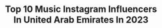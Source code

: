 ---
title: Top 10 Music Instagram Influencers In United Arab Emirates In 2023
description: >-
  Find top music Instagram influencers in United Arab Emirates in 2023. Most popular hashtags: #dubai #mydubai #photooftheday.
platform: Instagram
hits: 111
text_top: See the best Instagram accounts on inBeat.
text_bottom: inBeat aggregates 111 Instagram influencers like this in United Arab Emirates for you to contact.
profiles:
  - username: "therealdjkaran"
    fullname: >-
      Karan Bhatia
    bio: >-
      🎧 DJ 🎹 Music Producer 🏆 Best Asian DJ - Middle East (Masala 17) JUMP (OUT NOW) 👇🏻
    location: "United Arab Emirates"
    followers: 85833
    engagement: 155
    commentsToLikes: 0.013828
    id: ck5zktrhkk5bm0i14ckwux8r9
    verified: true
    hashtags: "#dubai, #india, #mydubai, #therealdjkaran"
  - username: "a7mdf_"
    fullname: >-
      Ahmed
    bio: >-
      📧 | Ahmed-fareed@hotmail.com 👨🏽‍✈️ | Pilot 📍 | Dubai,UAE 👻 | A7mdf Shoe Addict • Music Lover • Man United Fan
    location: "United Arab Emirates"
    followers: 55870
    engagement: 441
    commentsToLikes: 0.060922
    id: ckf5s6tchevxp0j23tw6oypg8
    verified: false
    hashtags: ""
  - username: "veraciocca"
    fullname: >-
      Vera Ciocca
    bio: >-
      i make music ‘rompecabezas’ out now 👇🏼🧩
    location: "United Arab Emirates"
    followers: 33166
    engagement: 317
    commentsToLikes: 0.105763
    id: ck6tzzm0tcs6z0j712uuc2mwd
    verified: false
    hashtags: "#rompecabezas, #veraciocca"
  - username: "vivianhawat"
    fullname: >-
      Vivian Hawat
    bio: >-
      Dubai📍 Virgo ♍️ Comms - L'Oréal Middle East @lorealmiddleeast Delmar and Bella’s mom 👶 🐶 Music lover 🎶 Nutella addict 🍫
    location: "United Arab Emirates"
    followers: 21081
    engagement: 1109
    commentsToLikes: 0.014412
    id: ck15uc8pxmg250i19zh51a8yw
    verified: false
    hashtags: "#stayhome, #dubai, #happydays, #summervibes"
  - username: "dalidakhalilofficial"
    fullname: >-
      𝑫𝒂𝒍𝒊𝒅𝒂  𝑲𝒉𝒂𝒍𝒊𝒍
    bio: >-
      Actress🎬 🔹️Artist at Heart ♥️ 🔺️Bad Comments = 🚫Block 👻| DalidaKhalil Twitter| DalidaKhalil New Song & Music Video#شيك_اوي 🔽
    location: "United Arab Emirates"
    followers: 2120209
    engagement: 305
    commentsToLikes: 0.046475
    id: ck5bxjl9pnull0i11qxwafbvs
    verified: true
    hashtags: "#youtube, #artist, #dubaifashion, #chicawi"
  - username: "myglamgypsy"
    fullname: >-
      Rosh
    bio: >-
      Beauty | Fashion | Travel | Food | Music 📍: Dubai ↔️ Chicago 🔔 DM for Collabs 💌: myglamgypsy@gmail.com
    location: "United Arab Emirates"
    followers: 26996
    engagement: 83
    commentsToLikes: 0.071650
    id: ck0w5yzr8641j0i193jsgznso
    verified: false
    hashtags: "#dubaigram, #reelsinstagram, #fashioninfluencers, #chicagomodels"
  - username: "djshadowdubai"
    fullname: >-
      DJ Shadow Dubai
    bio: >-
      📌Master of Global Music Collaborations 📌Producer👇 #SlowlySlowly @pitbull❌@gururandhawa #MoveYourBody @duttypaul❌@badboyshah #AajaNiAaja @iambohemia
    location: "United Arab Emirates"
    followers: 451085
    engagement: 135
    commentsToLikes: 0.033381
    id: ck5hcadpxh0cd0i11kc3r4k2b
    verified: true
    hashtags: "#diljitdosanjh, #flashbackfriday, #yoyohoneysingh"
  - username: "djkidy_"
    fullname: >-
      KIDY
    bio: >-
      Dubai 🇦🇪 DJ, SOUND PRODUCER, TURNTABLIST RESIDENT DJ: @secretroomdubai @praiadubai @leovdubai @selektme TOP 1 DJ’S RUSSIA new music👇🏾
    location: "United Arab Emirates"
    followers: 27976
    engagement: 188
    commentsToLikes: 0.040743
    id: ck5hmufk4mn670i118lbcxn8u
    verified: false
    hashtags: ""
  - username: "saifandsoundofficial"
    fullname: >-
      Saif and Sound
    bio: >-
      I talk and play music for a living! Founder @theprojectuae 📧 bookings@saifandsound.com
    location: "United Arab Emirates"
    followers: 30187
    engagement: 172
    commentsToLikes: 0.060201
    id: ck601tqwpg5mq0i1489jxqk4l
    verified: true
    hashtags: "#graffitiwithoutborders, #creativestateme, #vusechargebeyond, #modelingagencies"
  - username: "emily_bullock_"
    fullname: >-
      E M I L Y  B U L L O C K
    bio: >-
      22 🧚🏼‍♀️ Northern girl 🇬🇧 Living in Dubai 🤍 Music teacher ✨ My only account
    location: "United Arab Emirates"
    followers: 20902
    engagement: 349
    commentsToLikes: 0.024376
    id: ck6tmgprx7tdm0j71l7rseq8k
    verified: false
    hashtags: ""
---